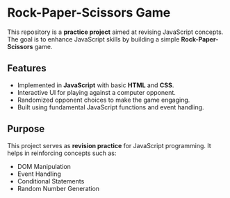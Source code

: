 # Rock-Paper-Scissors Game

This repository is a **practice project** aimed at revising JavaScript concepts. The goal is to enhance JavaScript skills by building a simple **Rock-Paper-Scissors** game.

## Features
- Implemented in **JavaScript** with basic **HTML** and **CSS**.
- Interactive UI for playing against a computer opponent.
- Randomized opponent choices to make the game engaging.
- Built using fundamental JavaScript functions and event handling.

## Purpose
This project serves as **revision practice** for JavaScript programming. It helps in reinforcing concepts such as:
- DOM Manipulation
- Event Handling
- Conditional Statements
- Random Number Generation

